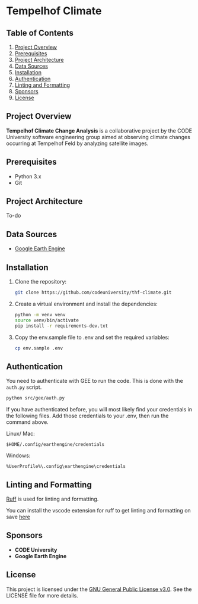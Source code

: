 # Tempelhof Climate

## Table of Contents
1. [Project Overview](#project-overview)
2. [Prerequisites](#prerequisites)
3. [Project Architecture](#project-architecture)
4. [Data Sources](#data-sources)
5. [Installation](#installation)
6. [Authentication](#authentication)
7. [Linting and Formatting](#linting-and-formatting)
8. [Sponsors](#sponsors)
9. [License](#license)

## Project Overview
**Tempelhof Climate Change Analysis** is a collaborative project by the CODE University software engineering group aimed at observing climate changes occurring at Tempelhof Feld by analyzing satellite images.

## Prerequisites
- Python 3.x
- Git

## Project Architecture
To-do

## Data Sources
- [Google Earth Engine](https://earthengine.google.com)
  
## Installation
1. Clone the repository:
   ```bash
   git clone https://github.com/codeuniversity/thf-climate.git
   ```
2. Create a virtual environment and install the dependencies:
   ```bash
   python -m venv venv
   source venv/bin/activate
   pip install -r requirements-dev.txt
   ```
3. Copy the env.sample file to .env and set the required variables:
   ```bash
   cp env.sample .env
   ```

## Authentication

You need to authenticate with GEE to run the code. This is done with the `auth.py` script.

```bash
python src/gee/auth.py
```

If you have authenticated before, you will most likely find your credentials in the following files. Add those credentials to your .env, then run the command above.

Linux/ Mac:
```
$HOME/.config/earthengine/credentials
 ```

 Windows:
```
%UserProfile%\.config\earthengine\credentials
```

## Linting and Formatting

[Ruff](https://docs.astral.sh/ruff/) is used for linting and formatting.

You can install the vscode extension for ruff to get linting and formatting on save [here](https://marketplace.visualstudio.com/items?itemName=charliermarsh.ruff)

## Sponsors
- **CODE University**
- **Google Earth Engine**

## License
This project is licensed under the [GNU General Public License v3.0](https://www.gnu.org/licenses/gpl-3.0.en.html). See the LICENSE file for more details.